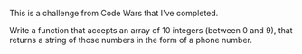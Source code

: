 This is a challenge from Code Wars that I've completed.

Write a function that accepts an array of 10 integers (between 0 and 9), that returns a string of those numbers in the form of a phone number.